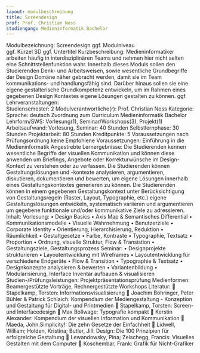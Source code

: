 ```yaml
---
layout: modulbeschreibung
title: Screendesign
prof: Prof. Christian Noss
studiengang: Medieninformatik Bachelor
---
```

Modulbezeichnung:	Screendesign
ggf. Modulniveau	
ggf. Kürzel	SD
ggf. Untertitel	
Kurzbeschreibung:	Medieninformatiker arbeiten häufig in interdisziplinären Teams und nehmen hier nicht selten eine Schnittstellenfunktion wahr. Innerhalb dieses Moduls sollen den Studierenden Denk- und Arbeitsweisen, sowie wesentliche Grundbegriffe der Design Domäne näher gebracht werden, damit sie im Team kommunikations- und handlungsfähig sind. Darüber hinaus sollen sie eine eigene gestalterische Grundkompetenz entwickeln, um im Rahmen eines gegebenen Design Kontextes eigene Lösungen gestalten zu können.
ggf. Lehrveranstaltungen:	
Studiensemester:	2
Modulverantwortliche(r):	Prof. Christian Noss
Kategorie:	
Sprache:	deutsch
Zuordnung zum Curriculum	Medieninformatik Bachelor 
Lehrform/SWS:	Vorlesung(1), Seminar/Workshops(3), Projekt(1)
Arbeitsaufwand:	Vorlesung, Seminar: 40 Stunden
Selbstlernphase: 30 Stunden
Projektarbeit: 80 Stunden
Kreditpunkte:	5
Voraussetzungen nach Prüfungsordnung	keine
Empfohlene Voraussetzungen:	Einführung in die Medieninformatik
Angestrebte Lernergebnisse:	Die Studierenden kennen wesentliche Begriffe der visuellen Kommunikation und können diese anwenden um Briefings, Angebote oder Korrekturwünsche im Design-Kontext zu verstehen oder zu verfassen.
Die Studierenden können Gestaltungslösungen und -kontexte analysieren, argumentieren, diskutieren, dokumentieren und bewerten, um eigene Lösungen innerhalb eines Gestaltungskontextes generieren zu können.
Die Studierenden können in einem gegebenen Gestaltungskontext unter Berücksichtigung von Gestaltungsregeln (Raster, Layout, Typographie, etc.) eigene Gestaltungslösungen entwickeln, systematisch variieren und argumentieren um gegebene funktionale und/oder kommunikative Ziele zu adressieren.
Inhalt:	Vorlesung:
•	Design Basics
•	Axis Map & Semantisches Differential
•	Kommunikationsmodelle 
•	Visuelle Wahrnehmung
•	Benutzerziele
•	Corporate Identity
•	Orientierung, Hierarchisierung, Reduktion
•	Räumlichkeit
•	Gestaltgesetze
•	Farbe, Kontraste
•	Typographie, Textsatz
•	Proportion
•	Ordnung, visuelle Struktur, Flow & Transistion
•	Gestaltungsziele, Gestaltungsprozess
Seminar:
•	Designprojekte strukturieren
•	Layoutentwicklung mit Wireframes
•	Layoutentwicklung für verschiedene Endgeräte
•	Flow & Transition 
•	Typographie & Textsatz
•	Designkonzepte analysieren & bewerten
•	Variantenbildung
•	Modularisierung, Interface Inventar aufbauen & visualisieren
Studien-/Prüfungsleistungen:	Projektpräsentationsprüfung
Medienformen:	Beamergestützte Vorträge, Rechnergestützte  Workshops
Literatur:		Stapelkamp, Torsten: Informationsvisualisierung
	Joachim Böhringer, Peter Bühler & Patrick Schlaich: Kompendium der Mediengestaltung - Konzeption und Gestaltung für Digital- und Printmedien
	Stapelkamp, Torsten: Screen- und Interfacedesign
	Max Bollwage: Typografie kompakt
	Kerstin Alexander: Kompendium der visuellen Information und Kommunikation
	Maeda, John:Simplicity!: Die zehn Gesetze der Einfachheit
	Lidwell, William; Holden, Kristina; Butler, Jill: Design: Die 100 Prinzipien für erfolgreiche Gestaltung
	Lewandowsky, Pina; Zeischegg, Francis: Visuelles Gestalten mit dem Computer
	Koschembar, Frank: Grafik für Nicht-Grafiker


